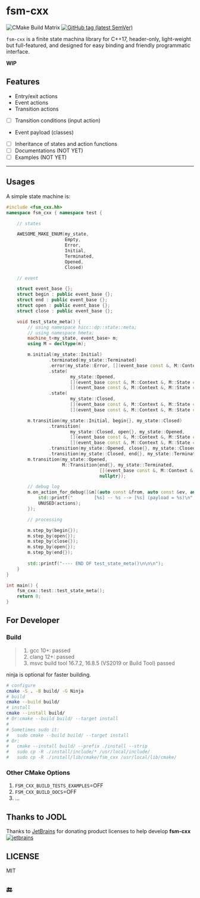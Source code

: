 # fsm-cxx

![CMake Build Matrix](https://github.com/hedzr/fsm-cxx/workflows/CMake%20Build%20Matrix/badge.svg) <!-- 
![CMake Build Matrix](https://github.com/hedzr/fsm-cxx/workflows/CMake%20Build%20Matrix/badge.svg?event=release) 
--> [![GitHub tag (latest SemVer)](https://img.shields.io/github/tag/hedzr/fsm-cxx.svg?label=release)](https://github.com/hedzr/fsm-cxx/releases)

`fsm-cxx` is a finite state machina library for C++17, header-only, light-weight but full-featured, and designed for easy binding and friendly programmatic interface.

**WIP**

## Features

- Entry/exit actions
- Event actions
- Transition actions
- [ ] Transition conditions (input action)
- Event payload (classes)
- [ ] Inheritance of states and action functions
- [ ] Documentations (NOT YET)
- [ ] Examples (NOT YET)

---

<!--
Statechart features
Hierarchical states
Entry and exit actions
Internal transitions
Transition actions
Transition guards (conditions)
State history
Event deferring
Orthogonal regions
Statechart extensions
Optional event priority
Optional common base for states and easy definition of dispatching common interface calls to current state
Pushdown automaton
Compile-time checks
Thread safety
Exception safety
No vtables (unless common base feature is used)
Header only
Relatively fast compile time
No external dependencies except STL
-->

## Usages

A simple state machine is:

```cpp
#include <fsm_cxx.hh>
namespace fsm_cxx { namespace test {

    // states

    AWESOME_MAKE_ENUM(my_state,
                      Empty,
                      Error,
                      Initial,
                      Terminated,
                      Opened,
                      Closed)

    // event

    struct event_base {};
    struct begin : public event_base {};
    struct end : public event_base {};
    struct open : public event_base {};
    struct close : public event_base {};

    void test_state_meta() {
        // using namespace hicc::dp::state::meta;
        // using namespace hmeta;
        machine_t<my_state, event_base> m;
        using M = decltype(m);

        m.initial(my_state::Initial)
                .terminated(my_state::Terminated)
                .error(my_state::Error, [](event_base const &, M::Context &, M::State const &, M::Payload const &) { std::cerr << "          .. <error> entering" << '\n'; })
                .state(
                        my_state::Opened,
                        [](event_base const &, M::Context &, M::State const &, M::Payload const &) { std::cout << "          .. <opened> entering" << '\n'; },
                        [](event_base const &, M::Context &, M::State const &, M::Payload const &) { std::cout << "          .. <opened> exiting" << '\n'; })
                .state(
                        my_state::Closed,
                        [](event_base const &, M::Context &, M::State const &, M::Payload const &) { std::cout << "          .. <closed> entering" << '\n'; },
                        [](event_base const &, M::Context &, M::State const &, M::Payload const &) { std::cout << "          .. <closed> exiting" << '\n'; });

        m.transition(my_state::Initial, begin{}, my_state::Closed)
                .transition(
                        my_state::Closed, open{}, my_state::Opened,
                        [](event_base const &, M::Context &, M::State const &, M::Payload const &) { std::cout << "          .. <closed -> opened> entering" << '\n'; },
                        [](event_base const &, M::Context &, M::State const &, M::Payload const &) { std::cout << "          .. <closed -> opened> exiting" << '\n'; })
                .transition(my_state::Opened, close{}, my_state::Closed)
                .transition(my_state::Closed, end{}, my_state::Terminated);
        m.transition(my_state::Opened,
                     M::Transition{end{}, my_state::Terminated,
                                   [](event_base const &, M::Context &, M::State const &, M::Payload const &) { std::cout << "          .. <T><END>" << '\n'; },
                                   nullptr});

        // debug log
        m.on_action_for_debug([&m](auto const &from, auto const &ev, auto const &to, auto const &actions, auto const &payload) {
            std::printf("        [%s] -- %s --> [%s] (payload = %s)\n", m.state_to_sting(from).c_str(), ev.c_str(), m.state_to_sting(to).c_str(), to_string(payload).c_str());
            UNUSED(actions);
        });

        // processing

        m.step_by(begin{});
        m.step_by(open{});
        m.step_by(close{});
        m.step_by(open{});
        m.step_by(end{});
        
        std::printf("---- END OF test_state_meta()\n\n\n");
    }
}

int main() {
    fsm_cxx::test::test_state_meta();
    return 0;
}
```

## For Developer



### Build

> 1. gcc 10+: passed
> 2. clang 12+: passed
> 3. msvc build tool 16.7.2, 16.8.5 (VS2019 or Build Tool) passed

ninja is optional for faster building.

```bash
# configure
cmake -S . -B build/ -G Ninja
# build
cmake --build build/
# install
cmake --install build/
# Or:cmake --build build/ --target install
#
# Sometimes sudo it:
#   sudo cmake --build build/ --target install
# Or:
#   cmake --install build/ --prefix ./install --strip
#   sudo cp -R ./install/include/* /usr/local/include/
#   sudo cp -R ./install/lib/cmake/fsm_cxx /usr/local/lib/cmake/
```


### Other CMake Options

1. `FSM_CXX_BUILD_TESTS_EXAMPLES`=OFF
2. `FSM_CXX_BUILD_DOCS`=OFF
3. ...


## Thanks to JODL

Thanks to [JetBrains](https://www.jetbrains.com/?from=fsm-cxx) for donating product licenses to help develop **fsm-cxx** [![jetbrains](https://gist.githubusercontent.com/hedzr/447849cb44138885e75fe46f1e35b4a0/raw/bedfe6923510405ade4c034c5c5085487532dee4/jetbrains-variant-4.svg)](https://www.jetbrains.com/?from=hedzr/fsm-cxx)


## LICENSE

MIT


## 🔚
